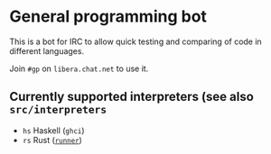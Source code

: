 # General programming bot

This is a bot for IRC to allow quick testing and comparing of code in different
languages.

Join `#gp` on `libera.chat.net` to use it.

## Currently supported interpreters (see also `src/interpreters`

* `hs` Haskell (`ghci`)
* `rs` Rust ([`runner`](https://docs.rs/crate/runner))
